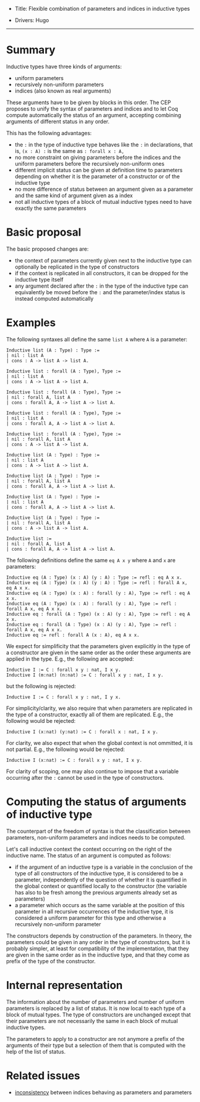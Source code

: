 - Title: Flexible combination of parameters and indices in inductive types

- Drivers: Hugo

----

# Summary

Inductive types have three kinds of arguments:
- uniform parameters
- recursively non-uniform parameters
- indices (also known as real arguments)

These arguments have to be given by blocks in this order. The CEP proposes to unify the syntax of parameters and indices and to let Coq compute automatically the status of an argument, accepting combining arguments of different status in any order.

This has the following advantages:
- the `:` in the type of inductive type behaves like the `:` in declarations, that is, `(x : A) :` is the same as `: forall x :
A,`
- no more constraint on giving parameters before the indices and the uniform parameters before the recursively non-uniform ones
- different implicit status can be given at definition time to parameters depending on whether it is the parameter of a constructor or of the inductive type
- no more difference of status between an argument given as a parameter and the same kind of argument given as a index
- not all inductive types of a block of mutual inductive types need to have exactly the same parameters

# Basic proposal

The basic proposed changes are:
- the context of parameters currently given next to the inductive type can optionally be replicated in the type of constructors
- if the context is replicated in all constructors, it can be dropped for the inductive type itself
- any argument declared after the `:` in the type of the inductive type can equivalently be moved before the `:` and the parameter/index status is instead computed automatically

# Examples

The following syntaxes all define the same `list A` where `A` is a parameter:
```
Inductive list (A : Type) : Type :=
| nil : list A
| cons : A -> list A -> list A.

Inductive list : forall (A : Type), Type :=
| nil : list A
| cons : A -> list A -> list A.

Inductive list : forall (A : Type), Type :=
| nil : forall A, list A
| cons : forall A, A -> list A -> list A.

Inductive list : forall (A : Type), Type :=
| nil : list A
| cons : forall A, A -> list A -> list A.

Inductive list : forall (A : Type), Type :=
| nil : forall A, list A
| cons : A -> list A -> list A.

Inductive list (A : Type) : Type :=
| nil : list A
| cons : A -> list A -> list A.

Inductive list (A : Type) : Type :=
| nil : forall A, list A
| cons : forall A, A -> list A -> list A.

Inductive list (A : Type) : Type :=
| nil : list A
| cons : forall A, A -> list A -> list A.

Inductive list (A : Type) : Type :=
| nil : forall A, list A
| cons : A -> list A -> list A.

Inductive list :=
| nil : forall A, list A
| cons : forall A, A -> list A -> list A.
```

The following definitions define the same `eq A x y` where `A` and `x` are parameters:
```
Inductive eq (A : Type) (x : A) (y : A) : Type := refl : eq A x x.
Inductive eq (A : Type) (x : A) (y : A) : Type := refl : forall A x, eq A x x.
Inductive eq (A : Type) (x : A) : forall (y : A), Type := refl : eq A x x.
Inductive eq (A : Type) (x : A) : forall (y : A), Type := refl : forall A x, eq A x x.
Inductive eq : forall (A : Type) (x : A) (y : A), Type := refl : eq A x x.
Inductive eq : forall (A : Type) (x : A) (y : A), Type := refl : forall A x, eq A x x.
Inductive eq := refl : forall A (x : A), eq A x x.
```

We expect for simplificity that the parameters given explicitly in the type of a constructor are given in the same order as the order these arguments are applied in the type. E.g., the following are accepted:
```
Inductive I := C : forall x y : nat, I x y.
Inductive I (m:nat) (n:nat) := C : forall x y : nat, I x y.
```
but the following is rejected:
```
Inductive I := C : forall x y : nat, I y x.
```

For simplicity/clarity, we also require that when parameters are replicated in the type of a constructor, exactly all of them are replicated. E.g., the following would be rejected:
```
Inductive I (x:nat) (y:nat) := C : forall x : nat, I x y.
```

For clarity, we also expect that when the global context is not ommitted, it is not partial. E.g., the following would be rejected:
```
Inductive I (x:nat) := C : forall x y : nat, I x y.
```

For clarity of scoping, one may also continue to impose that a variable occurring after the `:` cannot be used in the type of constructors.

# Computing the status of arguments of inductive type

The counterpart of the freedom of syntax is that the classification between parameters, non-uniform parameters and indices needs to be computed.

Let's call inductive context the context occurring on the right of the inductive name. The status of an argument is computed as follows:

- if the argument of an inductive type is a variable in the conclusion of the type of all constructors of the inductive type, it is considered to be a parameter, independently of the question of whether it is quantified in the global context or quantified locally to the constructor (the variable has also to be fresh among the previous arguments already set as parameters)
- a parameter which occurs as the same variable at the position of this parameter in all recursive occurrences of the inductive type, it is considered a uniform parameter for this type and otherwise a recursively non-uniform parameter

The constructors depends by construction of the parameters. In theory, the parameters could be given in any order in the type of constructors, but it is probably simpler, at least for compatibility of the implementation, that they are given in the same order as in the inductive type, and that they come as prefix of the type of the constructor.

# Internal representation

The information about the number of parameters and number of uniform parameters is replaced by a list of status. It is now local to each type of a block of mutual types. The type of constructors are unchanged except that their parameters are not necessarily the same in each block of mutual inductive types.

The parameters to apply to a constructor are not anymore a prefix of the arguments of their type but a selection of them that is computed with the help of the list of status.

# Related issues

- [inconsistency](https://stackoverflow.com/questions/56143587/why-is-my-definition-not-allowed-because-of-strict-positivity) between indices behaving as parameters and parameters 
